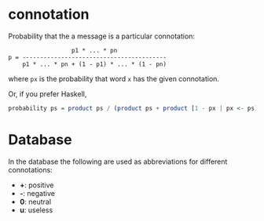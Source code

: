 connotation
===========

Probability that the a message is a particular connotation:

                      p1 * ... * pn
    p = -----------------------------------------
        p1 * ... * pn + (1 - p1) * ... * (1 - pn)

where `px` is the probability that word `x` has the given connotation.

Or, if you prefer Haskell,

```haskell
probability ps = product ps / (product ps + product [1 - px | px <- ps])
```

# Database

In the database the following are used as abbreviations for different connotations:

* **+**: positive
* **-**: negative
* **0**: neutral
* **u**: useless